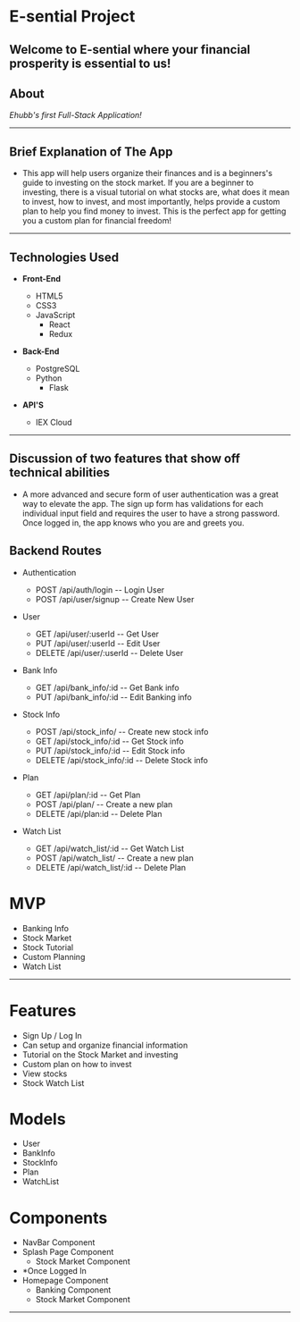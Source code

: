 # **E-sential Project**

## **Welcome to E-sential where your financial prosperity is essential to us!**

## **About**



_Ehubb's first Full-Stack Application!_

---

## **Brief Explanation of The App** 

- This app will help users organize their finances and is a beginners's guide to investing on the stock market. If you are a beginner to investing, there is a visual tutorial on what stocks are, what does it mean to invest, how to invest, and most importantly, helps provide a custom plan to help you find money to invest. This is the perfect app for getting you a custom plan for financial freedom!

---

## **Technologies Used**

- **Front-End**

    - HTML5
    - CSS3
    - JavaScript
        - React
        - Redux

- **Back-End**

    - PostgreSQL
    - Python
        - Flask

- **API'S**

    - IEX Cloud

---

## **Discussion of two features that show off technical abilities**

- A more advanced and secure form of user authentication was a great way to elevate the app. The sign up form has validations for each individual input field and requires the user to have a strong password. Once logged in, the app knows who you are and greets you.


## **Backend Routes**

- Authentication
    - POST /api/auth/login -- Login User
    - POST /api/user/signup -- Create New User

- User
    - GET /api/user/:userId -- Get User
    - PUT /api/user/:userId -- Edit User
    - DELETE /api/user/:userId -- Delete User

- Bank Info
    - GET /api/bank_info/:id -- Get Bank info
    - PUT /api/bank_info/:id -- Edit Banking info

- Stock Info
    - POST /api/stock_info/ -- Create new stock info
    - GET /api/stock_info/:id -- Get Stock info
    - PUT /api/stock_info/:id -- Edit Stock info
    - DELETE /api/stock_info/:id -- Delete Stock info

- Plan
    - GET /api/plan/:id -- Get Plan
    - POST /api/plan/ -- Create a new plan
    - DELETE /api/plan:id -- Delete Plan

- Watch List 
    - GET /api/watch_list/:id -- Get Watch List
    - POST /api/watch_list/ -- Create a new plan
    - DELETE /api/watch_list/:id -- Delete Plan


# **MVP** 

- Banking Info
- Stock Market
- Stock Tutorial
- Custom Planning
- Watch List

---

# **Features**

- Sign Up / Log In
- Can setup and organize financial information
- Tutorial on the Stock Market and investing
- Custom plan on how to invest
- View stocks
- Stock Watch List

# **Models**

- User
- BankInfo
- StockInfo
- Plan
- WatchList

# **Components**

- NavBar Component
- Splash Page Component
    - Stock Market Component
- *Once Logged In
- Homepage Component
    - Banking Component
    - Stock Market Component
---